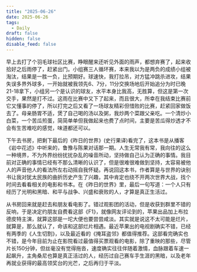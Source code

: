 ```yaml
---
title: "2025-06-26"
date: 2025-06-26
tags:
  - Daily
draft: false
hidden: false
disable_feed: false
---
```


早上去打了个羽毛球社区比赛，睁眼醒来还听见外面的雨声，都想弃赛了，起来收拾好之后雨停了，赶紧出门。小组赛三人循环赛，本来我以为是两负的成绩小组被淘汰，结果是一胜一负，比预期好。球速快，我打拉吊，对方猛冲跳杀进攻，结果失误多界外球多，一开始就被我领先6、7分，11分交换场地后开始追分为时已晚21-18拿下，小组另一个是认识的球友，水平本身比我高，无胜算，但这是第一次交手，果然是打不过。这雨在比赛中又下了起来，而且很大，所幸在我结束比赛前它又懂事的停了，所以打完之后又看了一场球友精彩但惜败的比赛，赶紧回家做饭去了。母亲肠胃不适，煲了自己喝的汤以及粥，我炒两个菜跟父亲吃。一个清炒小白菜，一个苦瓜煎蛋，简简单单但我做起来也费了点时间，主要是苦瓜得炒透才不会有生苦难吃的感觉，味道都还可以。

下午去书房，把剩下最后的《昨日的世界》(史行果译)看完了，这本书是从播客《岩中花述》中听来的，鲁豫与陈果对话那一期。人生无常我有常，我向往的这么一种境界，不为外界纷纷扰扰杂乱的噪音所动，坚持做自己认为正确的事情。我目前对正确的事情已经有不那么清晰的认识了，但是很难很难做到坚持，太容易被他人的声音他人的看法所左右动摇自我怀疑。再说回这本书，作者算是与世界的诀别书让我对犹太民族的曲折历史产生了兴趣，其中肯定也绕不开两次世界大战，找个时间去看看相关的电影和书本。在《昨日的世界》里，最后一句写道：一个人只有经历了光明和黑暗、和平与战争、兴盛和衰败的人，才算是真正生活过。

从书房回来就是赶去和朋友看电影了。错过观影团的活动，但是收获到群里不错的反响，于是决定约朋友自费看这部《F1》，就像网友评论到的，苹果出品加上布拉德皮特主演，就算这部是一坨大便也要尝尝咸淡。其实就是说这不太可能是烂片，就算是，那么就认了，命该和这部烂片相遇。最近苹果出的电视剧确实不错，已经有两季的《人生切割》，以及最近看的《掩耳盗邻》都值得推荐。这部看完确实也不错，是今年目前为止在影院看过最值得买票观看的电影，除了重映的那些，尽管片长150分钟，但丝毫没有觉得拖沓，速度确实往往伴随着激情，血脉跟着车速一起飙升，主角桑尼也算是真正活过的人，经历过自己赛车手生涯的黑暗，以及老年再就业获得的最高领奖台的光芒，之后再归于平淡。
